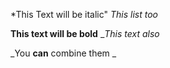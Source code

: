 *This Text will be italic"
_This list too_ 

**This text will be bold**
__This text also_ 

_You **can** combine them _
